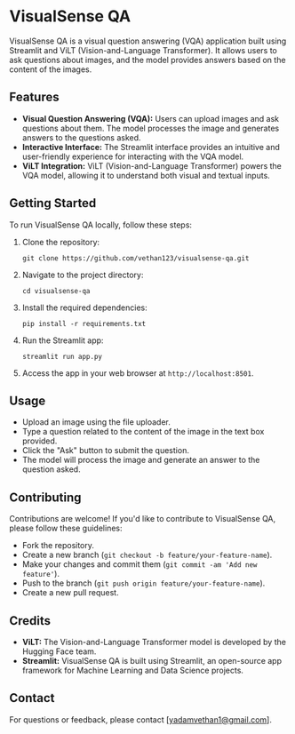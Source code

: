 # VisualSense QA

VisualSense QA is a visual question answering (VQA) application built using Streamlit and ViLT (Vision-and-Language Transformer). It allows users to ask questions about images, and the model provides answers based on the content of the images.

## Features

- **Visual Question Answering (VQA):** Users can upload images and ask questions about them. The model processes the image and generates answers to the questions asked.
- **Interactive Interface:** The Streamlit interface provides an intuitive and user-friendly experience for interacting with the VQA model.
- **ViLT Integration:** ViLT (Vision-and-Language Transformer) powers the VQA model, allowing it to understand both visual and textual inputs.

## Getting Started

To run VisualSense QA locally, follow these steps:

1. Clone the repository:

    ```
    git clone https://github.com/vethan123/visualsense-qa.git
    ```

2. Navigate to the project directory:

    ```
    cd visualsense-qa
    ```

3. Install the required dependencies:

    ```
    pip install -r requirements.txt
    ```

4. Run the Streamlit app:

    ```
    streamlit run app.py
    ```

5. Access the app in your web browser at `http://localhost:8501`.

## Usage

- Upload an image using the file uploader.
- Type a question related to the content of the image in the text box provided.
- Click the "Ask" button to submit the question.
- The model will process the image and generate an answer to the question asked.

## Contributing

Contributions are welcome! If you'd like to contribute to VisualSense QA, please follow these guidelines:

- Fork the repository.
- Create a new branch (`git checkout -b feature/your-feature-name`).
- Make your changes and commit them (`git commit -am 'Add new feature'`).
- Push to the branch (`git push origin feature/your-feature-name`).
- Create a new pull request.



## Credits

- **ViLT:** The Vision-and-Language Transformer model is developed by the Hugging Face team.
- **Streamlit:** VisualSense QA is built using Streamlit, an open-source app framework for Machine Learning and Data Science projects.

## Contact

For questions or feedback, please contact [yadamvethan1@gmail.com].
